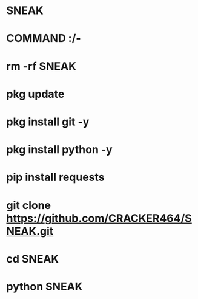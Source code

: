 # SNEAK
# COMMAND :/-

# rm -rf SNEAK
# pkg update 
# pkg install git -y
# pkg install python -y
# pip install requests 
# git clone https://github.com/CRACKER464/SNEAK.git
# cd SNEAK
# python SNEAK

